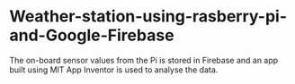 # Weather-station-using-rasberry-pi-and-Google-Firebase
 The on-board sensor values from the Pi is stored in Firebase and an app built using MIT App Inventor is used to analyse the data.
